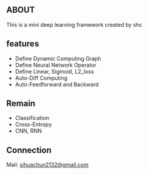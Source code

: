 ## ABOUT

This is a mini deep learning framework created by shc

## features

* Define Dynamic Computing Graph
* Define Neural Network Operator
* Define Linear, Sigmoid, L2_loss
* Auto-Diff Computing
* Auto-Feedforward and Backward

## Remain

* Classification
* Cross-Entropy
* CNN, RNN

## Connection

Mail: sihuachun2132@gmail.com